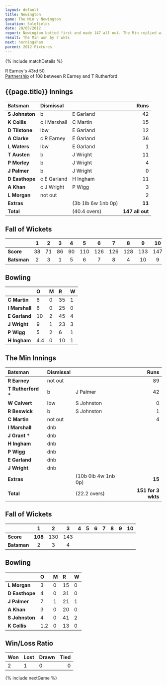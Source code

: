 ```yaml
---
layout: default
title: Newington
game: The Min v Newington
location: Solefields
date: 20/05/2012
report: Newington batted first and made 147 all out. The Min replied with 151 for 3 wkts
result: The Min won by 7 wkts
next: horningsham
parent: 2012 Fixtures
---
```


{% include matchDetails %}

R Earney's 43rd 50.<br />
[Partnership](../records/partnerships) of 108 between R Earney and T Rutherford

## {{page.title}} Innings

| Batsman | Dismissal |  | Runs |
|:---|:---|---|---:|
| **S Johnston** | b | E Garland | 42 |
| **K Collis** | c I Marshall | C Martin | 15 |
| **D Tilstone** | lbw | E Garland | 12 |
| **A Clarke** | c R Earney | E Garland | 36 |
| **L Waters** | lbw | E Garland | 1 |
| **T Austen** | b | J Wright | 11 |
| **P Morley** | b | J Wright | 4 |
| **J Palmer** | b | J Wright | 0 |
| **D Easthope** | c E Garland | H Ingham | 11 |
| **A Khan** | c J Wright | P Wigg | 3 |
| **L Morgan** |not out |  | 2 |
| **Extras** | | (3b 1lb 6w 1nb 0p) | **11** |
| **Total** | | (40.4 overs) | **147 all out** |

## Fall of Wickets

| | 1 | 2 | 3 | 4 | 5 | 6 | 7 | 8 | 9 | 10 |
|---|:---:|:---:|:---:|:---:|:---:|:---:|:---:|:---:|:---:|:---:|
| **Score** | 38 | 71 | 86 | 90 | 110 | 126 | 126 | 128 | 133 | 147 |
| **Batsman** | 2 | 3 | 1 | 5 | 6 | 7 | 8 | 4 | 10 | 9 |

## Bowling

| | O | M | R | W |
|---|:---|:---|:---|:---|
| **C Martin** | 6 | 0 | 35 | 1 |
| **I Marshall** | 6 | 0 | 25 | 0 |
| **E Garland** | 10 | 2 | 45 | 4 |
| **J Wright** | 9 | 1 | 23 | 3 |
| **P Wigg** | 5 | 2 | 6 | 1 |
| **H Ingham** | 4.4 | 0 | 10 | 1 |

## The Min Innings

| Batsman | Dismissal |  | Runs |
|:---|:---|---|---:|
| **R Earney** | not out |  | 89 |
| **T Rutherford &#42;** | b | J Palmer | 42 |
| **W Calvert** | lbw | S Johnston | 0 |
| **R Beswick** | b | S Johnston | 1 |
| **C Martin** | not out |  | 4 |
| **I Marshall** | dnb |  |  |
| **J Grant &#8224;** | dnb |  |  |
| **H Ingham** | dnb |  |  |
| **P Wigg** | dnb |  |  |
| **E Garland** | dnb |  |  |
| **J Wright** | dnb |  |  |
| **Extras** | | (10b 0lb 4w 1nb 0p) | **15** |
| **Total** | | (22.2 overs) | **151 for 3 wkts** |

## Fall of Wickets

| | 1 | 2 | 3 | 4 | 5 | 6 | 7 | 8 | 9 | 10 |
|---|:---:|:---:|:---:|:---:|:---:|:---:|:---:|:---:|:---:|:---:|
| **Score** | **108** | 130 | 143 |  |  |  |  |  |  |  |
| **Batsman** | 2 | 3 | 4 |  |  |  |  |  |  |  |

## Bowling

| | O | M | R | W |
|---|:---|:---|:---|:---|
| **L Morgan** | 3 | 0 | 15 | 0 |
| **D Easthope** | 4 | 0 | 31 | 0 |
| **J Palmer** | 7 | 1 | 21 | 1 |
| **A Khan** | 3 | 0 | 20 | 0 |
| **S Johnston** | 4 | 0 | 41 | 2 |
| **K Collis** | 1.2 | 0 | 13 | 0 |

## Win/Loss Ratio

| Won | Lost | Drawn | Tied |
|:---|:---|:---|---:|
| 2 | 1 | 0 | 0 |

{% include nextGame %}